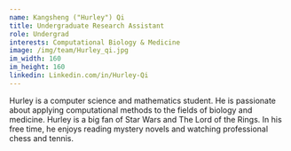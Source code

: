 ```yaml
---
name: Kangsheng ("Hurley") Qi
title: Undergraduate Research Assistant
role: Undergrad
interests: Computational Biology & Medicine
image: /img/team/Hurley_qi.jpg
im_width: 160
im_height: 160
linkedin: Linkedin.com/in/Hurley-Qi
---
```

Hurley is a computer science and mathematics student. He is passionate about applying computational methods to the fields of biology and medicine. Hurley is a big fan of Star Wars and The Lord of the Rings. In his free time, he enjoys reading mystery novels and watching professional chess and tennis.

